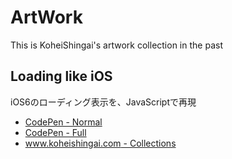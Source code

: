 ArtWork
=========

This is KoheiShingai's artwork collection in the past

## Loading like iOS
iOS6のローディング表示を、JavaScriptで再現


* [CodePen - Normal](http://codepen.io/koheishingai/pen/phaEB)
* [CodePen - Full](http://cdpn.io/phaEB)
* [www.koheishingai.com - Collections](http://www.koheishingai.com/collections/1)


